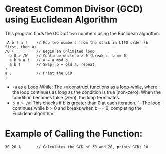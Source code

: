 # Greatest Common Divisor (GCD) using Euclidean Algorithm
This program finds the GCD of two numbers using the Euclidean algorithm.
```
:A b ! a !    // Pop two numbers from the stack in LIFO order (b first, then a)
/U (          // Begin an unlimited loop
  b 0 > /W    // Continue while b > 0 (break if b == 0)
  a b % a !   // a = a mod b
  a b !       // Swap: b = old a, repeat
)
a .           // Print the GCD
;
```
- `/W` as a Loop-While: The `/W` construct functions as a loop-while, where the loop continues as long as the condition is true (non-zero). When the condition becomes false (zero), the loop terminates.
- `b 0 > /W`: This checks if b is greater than 0 at each iteration.
`- The loop continues while b > 0 and breaks when b == 0, completing the Euclidean algorithm.

# Example of Calling the Function:
`30 20 A       // Calculates the GCD of 30 and 20, prints GCD: 10`

